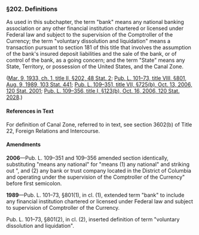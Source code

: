 ### §202. Definitions ###

As used in this subchapter, the term "bank" means any national banking association or any other financial institution chartered or licensed under Federal law and subject to the supervision of the Comptroller of the Currency; the term "voluntary dissolution and liquidation" means a transaction pursuant to section 181 of this title that involves the assumption of the bank's insured deposit liabilities and the sale of the bank, or of control of the bank, as a going concern; and the term "State" means any State, Territory, or possession of the United States, and the Canal Zone.

([Mar. 9, 1933, ch. 1, title II, §202, 48 Stat. 2](/statviewer.htm?volume=48&page=2); [Pub. L. 101–73, title VIII, §801, Aug. 9, 1989, 103 Stat. 441](/statviewer.htm?volume=103&page=441); [Pub. L. 109–351, title VII, §725(b), Oct. 13, 2006, 120 Stat. 2001](/statviewer.htm?volume=120&page=2001); [Pub. L. 109–356, title I, §123(b), Oct. 16, 2006, 120 Stat. 2028](/statviewer.htm?volume=120&page=2028).)

#### References in Text ####

For definition of Canal Zone, referred to in text, see section 3602(b) of Title 22, Foreign Relations and Intercourse.

#### Amendments ####

**2006**—Pub. L. 109–351 and 109–356 amended section identically, substituting "means any national" for "means (1) any national" and striking out ", and (2) any bank or trust company located in the District of Columbia and operating under the supervision of the Comptroller of the Currency" before first semicolon.

**1989**—Pub. L. 101–73, §801(1), in cl. (1), extended term "bank" to include any financial institution chartered or licensed under Federal law and subject to supervision of Comptroller of the Currency.

Pub. L. 101–73, §801(2), in cl. (2), inserted definition of term "voluntary dissolution and liquidation".